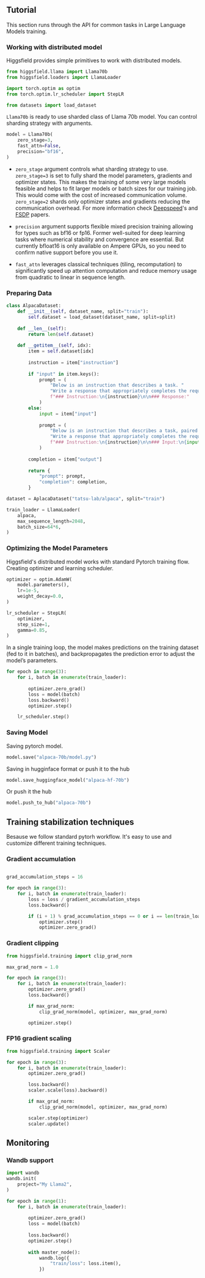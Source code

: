 ## Tutorial

This section runs through the API for common tasks in Large Language Models training. 

### Working with distributed model
Higgsfield provides simple primitives to work with distributed models.
```python
from higgsfield.llama import Llama70b
from higgsfield.loaders import LlamaLoader

import torch.optim as optim
from torch.optim.lr_scheduler import StepLR

from datasets import load_dataset
```

`Llama70b` is ready to use sharded class of Llama 70b model. You can control sharding strategy with arguments.

```python
model = Llama70b(
    zero_stage=3,
    fast_attn=False,
    precision="bf16",
)
```
- `zero_stage` argument controls what sharding strategy to use. `zero_stage=3` is set to fully shard the model parameters, gradients and optimizer states. This makes the training of some very large models feasible and helps to fit larger models or batch sizes for our training job. This would come with the cost of increased communication volume. `zero_stage=2` shards only optimizer states and gradients reducing the communication overhead. For more information check [Deepspeed](https://arxiv.org/pdf/1910.02054.pdf)'s and [FSDP](https://arxiv.org/pdf/2304.11277.pdf) papers.

- `precision` argument supports flexible mixed precision training allowing for types such as bf16 or fp16. Former well-suited for deep learning tasks where numerical stability and convergence are essential. But currently bfloat16 is only available on Ampere GPUs, so you need to confirm native support before you use it.

- `fast_attn` leverages classical techniques (tiling, recomputation) to significantly speed up attention computation and reduce memory usage from quadratic to linear in sequence length.

### Preparing Data

```python
class AlpacaDataset:
    def __init__(self, dataset_name, split="train"):
        self.dataset = load_dataset(dataset_name, split=split)
        
    def __len__(self):
        return len(self.dataset)
        
    def __getitem__(self, idx):
        item = self.dataset[idx]
        
        instruction = item["instruction"]
        
        if "input" in item.keys():
            prompt = (
                "Below is an instruction that describes a task. "
                "Write a response that appropriately completes the request.\n\n"
                f"### Instruction:\n{instruction}\n\n### Response:"
            )
        else:
            input = item["input"]
            
            prompt = (
                "Below is an instruction that describes a task, paired with an input that provides further context. "
                "Write a response that appropriately completes the request.\n\n"
                f"### Instruction:\n{instruction}\n\n### Input:\n{input}\n\n### Response:"
            )
            
        completion = item["output"]
        
        return {
            "prompt": prompt,
            "completion": completion,
        }
```

```python
dataset = AplacaDataset("tatsu-lab/alpaca", split="train")

train_loader = LlamaLoader(
    alpaca,
    max_sequence_length=2048,
    batch_size=64*6,
)
```

### Optimizing the Model Parameters
Higgsfield's distributed model works with standard Pytorch training flow. 
Creating optimizer and learning scheduler.
```python
optimizer = optim.AdamW(
    model.parameters(),
    lr=1e-5,
    weight_decay=0.0,
)

lr_scheduler = StepLR(
    optimizer,
    step_size=1,
    gamma=0.85,
)
```

In a single training loop, the model makes predictions on the training dataset (fed to it in batches), and backpropagates the prediction error to adjust the model’s parameters.

```python
for epoch in range(3):
    for i, batch in enumerate(train_loader):
        
        optimizer.zero_grad()
        loss = model(batch)
        loss.backward()
        optimizer.step()

    lr_scheduler.step()
```

### Saving Model
Saving pytorch model. 
```python
model.save("alpaca-70b/model.py")
```

Saving in hugginface format or push it to the hub
```python
model.save_huggingface_model("alpaca-hf-70b")
```

Or push it the hub
```python
model.push_to_hub("alpaca-70b")
```

## Training stabilization techniques 
Besause we follow standard pytorh workflow. It's easy to use and customize different training techniques.

### Gradient accumulation

```python

grad_accumulation_steps = 16

for epoch in range(3):
    for i, batch in enumerate(train_loader):
        loss = loss / gradient_accumulation_steps
        loss.backward()

        if (i + 1) % grad_accumulation_steps == 0 or i == len(train_loader) - 1:
            optimizer.step()
            optimizer.zero_grad()        
```
### Gradient clipping 

```python
from higgsfield.training import clip_grad_norm

max_grad_norm = 1.0

for epoch in range(3):
    for i, batch in enumerate(train_loader):
        optimizer.zero_grad()
        loss.backward()

        if max_grad_norm:
            clip_grad_norm(model, optimizer, max_grad_norm)

        optimizer.step()
```

### FP16 gradient scaling
```python
from higgsfield.training import Scaler

for epoch in range(3):
    for i, batch in enumerate(train_loader):
        optimizer.zero_grad()

        loss.backward()
        scaler.scale(loss).backward()

        if max_grad_norm:
            clip_grad_norm(model, optimizer, max_grad_norm)

        scaler.step(optimizer)
        scaler.update()
```

## Monitoring

### Wandb support 

```python
import wandb
wandb.init(
    project="My Llama2",
)

for epoch in range(1):
    for i, batch in enumerate(train_loader):
        
        optimizer.zero_grad()
        loss = model(batch)
            
        loss.backward()
        optimizer.step()
            
        with master_node():
            wandb.log({
                "train/loss": loss.item(),
            })
```
